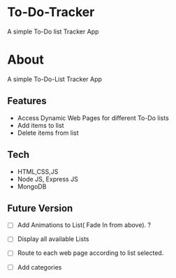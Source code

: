 # To-Do-Tracker
A simple To-Do list Tracker App



# About
A simple To-Do-List Tracker App

## Features
- Access Dynamic Web Pages for different To-Do lists 
- Add items to list 
- Delete items from list 


## Tech
- HTML,CSS,JS
- Node JS, Express JS
- MongoDB

## Future Version
- [ ] Add Animations to List( Fade In from above). ?
- [ ] Display all available Lists 
- [ ] Route to each web page according to list selected. 
- [ ] Add categories

